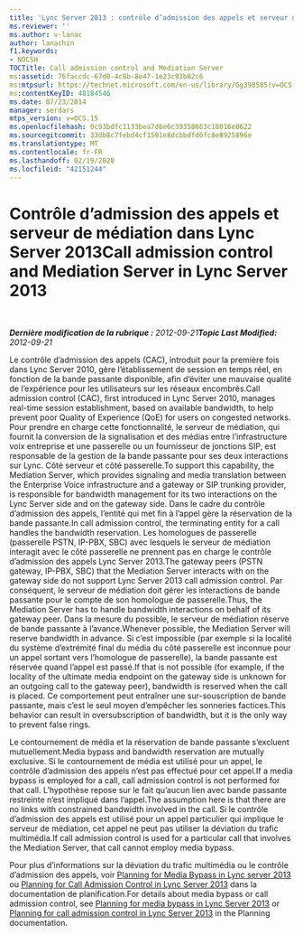 ```yaml
---
title: 'Lync Server 2013 : contrôle d’admission des appels et serveur de médiation'
ms.reviewer: ''
ms.author: v-lanac
author: lanachin
f1.keywords:
- NOCSH
TOCTitle: Call admission control and Mediation Server
ms:assetid: 76faccdc-67d0-4c8b-8e47-1e23c93b02c6
ms:mtpsurl: https://technet.microsoft.com/en-us/library/Gg398585(v=OCS.15)
ms:contentKeyID: 48184546
ms.date: 07/23/2014
manager: serdars
mtps_version: v=OCS.15
ms.openlocfilehash: 0c93bdfc1133bea7d6e6c39358663c18016e0622
ms.sourcegitcommit: 33db8c7febd4cf1591e8dcbbdfd6fc8e8925896e
ms.translationtype: MT
ms.contentlocale: fr-FR
ms.lasthandoff: 02/19/2020
ms.locfileid: "42151244"
---
```

<div data-xmlns="http://www.w3.org/1999/xhtml">

<div class="topic" data-xmlns="http://www.w3.org/1999/xhtml" data-msxsl="urn:schemas-microsoft-com:xslt" data-cs="http://msdn.microsoft.com/">

<div data-asp="https://msdn2.microsoft.com/asp">

# <a name="call-admission-control-and-mediation-server-in-lync-server-2013"></a><span data-ttu-id="0b705-102">Contrôle d’admission des appels et serveur de médiation dans Lync Server 2013</span><span class="sxs-lookup"><span data-stu-id="0b705-102">Call admission control and Mediation Server in Lync Server 2013</span></span>

</div>

<div id="mainSection">

<div id="mainBody">

<span> </span>

<span data-ttu-id="0b705-103">_**Dernière modification de la rubrique :** 2012-09-21_</span><span class="sxs-lookup"><span data-stu-id="0b705-103">_**Topic Last Modified:** 2012-09-21_</span></span>

<span data-ttu-id="0b705-104">Le contrôle d’admission des appels (CAC), introduit pour la première fois dans Lync Server 2010, gère l’établissement de session en temps réel, en fonction de la bande passante disponible, afin d’éviter une mauvaise qualité de l’expérience pour les utilisateurs sur les réseaux encombrés.</span><span class="sxs-lookup"><span data-stu-id="0b705-104">Call admission control (CAC), first introduced in Lync Server 2010, manages real-time session establishment, based on available bandwidth, to help prevent poor Quality of Experience (QoE) for users on congested networks.</span></span> <span data-ttu-id="0b705-105">Pour prendre en charge cette fonctionnalité, le serveur de médiation, qui fournit la conversion de la signalisation et des médias entre l’infrastructure voix entreprise et une passerelle ou un fournisseur de jonctions SIP, est responsable de la gestion de la bande passante pour ses deux interactions sur Lync. Côté serveur et côté passerelle.</span><span class="sxs-lookup"><span data-stu-id="0b705-105">To support this capability, the Mediation Server, which provides signaling and media translation between the Enterprise Voice infrastructure and a gateway or SIP trunking provider, is responsible for bandwidth management for its two interactions on the Lync Server side and on the gateway side.</span></span> <span data-ttu-id="0b705-106">Dans le cadre du contrôle d’admission des appels, l’entité qui met fin à l’appel gère la réservation de la bande passante.</span><span class="sxs-lookup"><span data-stu-id="0b705-106">In call admission control, the terminating entity for a call handles the bandwidth reservation.</span></span> <span data-ttu-id="0b705-107">Les homologues de passerelle (passerelle PSTN, IP-PBX, SBC) avec lesquels le serveur de médiation interagit avec le côté passerelle ne prennent pas en charge le contrôle d’admission des appels Lync Server 2013.</span><span class="sxs-lookup"><span data-stu-id="0b705-107">The gateway peers (PSTN gateway, IP-PBX, SBC) that the Mediation Server interacts with on the gateway side do not support Lync Server 2013 call admission control.</span></span> <span data-ttu-id="0b705-108">Par conséquent, le serveur de médiation doit gérer les interactions de bande passante pour le compte de son homologue de passerelle.</span><span class="sxs-lookup"><span data-stu-id="0b705-108">Thus, the Mediation Server has to handle bandwidth interactions on behalf of its gateway peer.</span></span> <span data-ttu-id="0b705-109">Dans la mesure du possible, le serveur de médiation réserve de bande passante à l’avance.</span><span class="sxs-lookup"><span data-stu-id="0b705-109">Whenever possible, the Mediation Server will reserve bandwidth in advance.</span></span> <span data-ttu-id="0b705-110">Si c’est impossible (par exemple si la localité du système d’extrémité final du média du côté passerelle est inconnue pour un appel sortant vers l’homologue de passerelle), la bande passante est réservée quand l’appel est passé.</span><span class="sxs-lookup"><span data-stu-id="0b705-110">If that is not possible (for example, if the locality of the ultimate media endpoint on the gateway side is unknown for an outgoing call to the gateway peer), bandwidth is reserved when the call is placed.</span></span> <span data-ttu-id="0b705-111">Ce comportement peut entraîner une sur-souscription de bande passante, mais c’est le seul moyen d’empêcher les sonneries factices.</span><span class="sxs-lookup"><span data-stu-id="0b705-111">This behavior can result in oversubscription of bandwidth, but it is the only way to prevent false rings.</span></span>

<span data-ttu-id="0b705-112">Le contournement de média et la réservation de bande passante s’excluent mutuellement.</span><span class="sxs-lookup"><span data-stu-id="0b705-112">Media bypass and bandwidth reservation are mutually exclusive.</span></span> <span data-ttu-id="0b705-113">Si le contournement de média est utilisé pour un appel, le contrôle d’admission des appels n’est pas effectué pour cet appel.</span><span class="sxs-lookup"><span data-stu-id="0b705-113">If a media bypass is employed for a call, call admission control is not performed for that call.</span></span> <span data-ttu-id="0b705-114">L’hypothèse repose sur le fait qu’aucun lien avec bande passante restreinte n’est impliqué dans l’appel.</span><span class="sxs-lookup"><span data-stu-id="0b705-114">The assumption here is that there are no links with constrained bandwidth involved in the call.</span></span> <span data-ttu-id="0b705-115">Si le contrôle d’admission des appels est utilisé pour un appel particulier qui implique le serveur de médiation, cet appel ne peut pas utiliser la déviation du trafic multimédia.</span><span class="sxs-lookup"><span data-stu-id="0b705-115">If call admission control is used for a particular call that involves the Mediation Server, that call cannot employ media bypass.</span></span>

<span data-ttu-id="0b705-116">Pour plus d’informations sur la déviation du trafic multimédia ou le contrôle d’admission des appels, voir [Planning for Media Bypass in Lync server 2013](lync-server-2013-planning-for-media-bypass.md) ou [Planning for Call Admission Control in Lync Server 2013](lync-server-2013-planning-for-call-admission-control.md) dans la documentation de planification.</span><span class="sxs-lookup"><span data-stu-id="0b705-116">For details about media bypass or call admission control, see [Planning for media bypass in Lync Server 2013](lync-server-2013-planning-for-media-bypass.md) or [Planning for call admission control in Lync Server 2013](lync-server-2013-planning-for-call-admission-control.md) in the Planning documentation.</span></span>

</div>

<span> </span>

</div>

</div>

</div>

